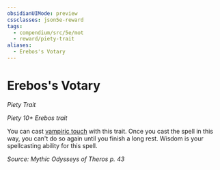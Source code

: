 ```yaml
---
obsidianUIMode: preview
cssclasses: json5e-reward
tags:
  - compendium/src/5e/mot
  - reward/piety-trait
aliases:
  - Erebos's Votary
---
```

# Erebos's Votary
*Piety Trait*  

*Piety 10+ Erebos trait*

You can cast [vampiric touch](2-Mechanics/CLI/spells/vampiric-touch.md) with this trait. Once you cast the spell in this way, you can't do so again until you finish a long rest. Wisdom is your spellcasting ability for this spell.

*Source: Mythic Odysseys of Theros p. 43*